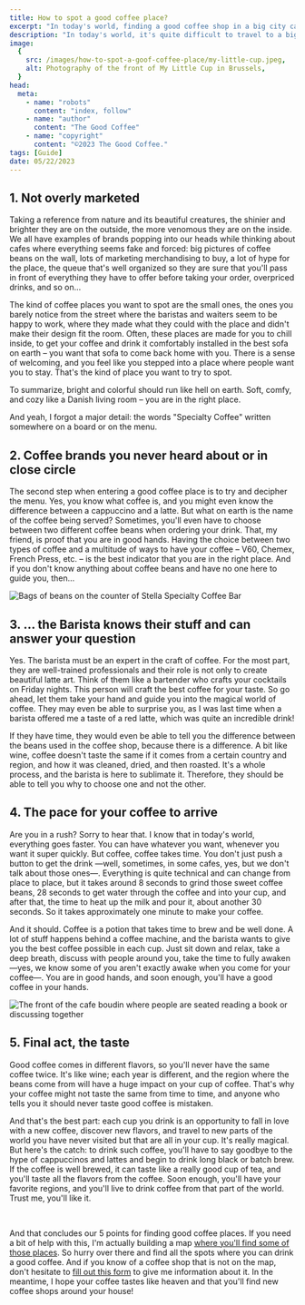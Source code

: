 ```yaml
---
title: How to spot a good coffee place?
excerpt: "In today's world, finding a good coffee shop in a big city can be challenging. Here are some tips to distinguish the good ones from the bad ones, but be careful as sometimes the bad ones can look like the good ones."
description: "In today's world, it's quite difficult to travel to a big city that has no good coffee shops or at least one. The only problem you are facing is: 'How to recognize a good coffee place?' Here are some hints that would give clear markers to discern the good ones from the bad ones. But beware, sometimes, the bad ones are really good at looking like the good ones."
image:
  {
    src: /images/how-to-spot-a-goof-coffee-place/my-little-cup.jpeg,
    alt: Photography of the front of My Little Cup in Brussels,
  }
head:
  meta:
    - name: "robots"
      content: "index, follow"
    - name: "author"
      content: "The Good Coffee"
    - name: "copyright"
      content: "©2023 The Good Coffee."
tags: [Guide]
date: 05/22/2023
---
```


## 1. Not overly marketed

Taking a reference from nature and its beautiful creatures, the shinier and brighter they are on the outside, the more venomous they are on the inside. We all have examples of brands popping into our heads while thinking about cafes where everything seems fake and forced: big pictures of coffee beans on the wall, lots of marketing merchandising to buy, a lot of hype for the place, the queue that's well organized so they are sure that you'll pass in front of everything they have to offer before taking your order, overpriced drinks, and so on...

The kind of coffee places you want to spot are the small ones, the ones you barely notice from the street where the baristas and waiters seem to be happy to work, where they made what they could with the place and didn't make their design fit the room. Often, these places are made for you to chill inside, to get your coffee and drink it comfortably installed in the best sofa on earth – you want that sofa to come back home with you. There is a sense of welcoming, and you feel like you stepped into a place where people want you to stay. That's the kind of place you want to try to spot.

To summarize, bright and colorful should run like hell on earth. Soft, comfy, and cozy like a Danish living room – you are in the right place.

And yeah, I forgot a major detail: the words "Specialty Coffee" written somewhere on a board or on the menu.

## 2. Coffee brands you never heard about or in close circle

The second step when entering a good coffee place is to try and decipher the menu. Yes, you know what coffee is, and you might even know the difference between a cappuccino and a latte. But what on earth is the name of the coffee being served? Sometimes, you'll even have to choose between two different coffee beans when ordering your drink. That, my friend, is proof that you are in good hands. Having the choice between two types of coffee and a multitude of ways to have your coffee – V60, Chemex, French Press, etc. – is the best indicator that you are in the right place. And if you don't know anything about coffee beans and have no one here to guide you, then…

![Bags of beans on the counter of Stella Specialty Coffee Bar](/images/how-to-spot-a-goof-coffee-place/coffee-beans.jpeg)

## 3. … the Barista knows their stuff and can answer your question

Yes. The barista must be an expert in the craft of coffee. For the most part, they are well-trained professionals and their role is not only to create beautiful latte art. Think of them like a bartender who crafts your cocktails on Friday nights. This person will craft the best coffee for your taste. So go ahead, let them take your hand and guide you into the magical world of coffee. They may even be able to surprise you, as I was last time when a barista offered me a taste of a red latte, which was quite an incredible drink!

If they have time, they would even be able to tell you the difference between the beans used in the coffee shop, because there is a difference. A bit like wine, coffee doesn't taste the same if it comes from a certain country and region, and how it was cleaned, dried, and then roasted. It's a whole process, and the barista is here to sublimate it. Therefore, they should be able to tell you why to choose one and not the other.

## 4. The pace for your coffee to arrive

Are you in a rush? Sorry to hear that. I know that in today's world, everything goes faster. You can have whatever you want, whenever you want it super quickly. But coffee, coffee takes time. You don't just push a button to get the drink —well, sometimes, in some cafes, yes, but we don't talk about those ones—. Everything is quite technical and can change from place to place, but it takes around 8 seconds to grind those sweet coffee beans, 28 seconds to get water through the coffee and into your cup, and after that, the time to heat up the milk and pour it, about another 30 seconds. So it takes approximately one minute to make your coffee.

And it should. Coffee is a potion that takes time to brew and be well done. A lot of stuff happens behind a coffee machine, and the barista wants to give you the best coffee possible in each cup. Just sit down and relax, take a deep breath, discuss with people around you, take the time to fully awaken —yes, we know some of you aren't exactly awake when you come for your coffee—. You are in good hands, and soon enough, you'll have a good coffee in your hands.

![The front of the cafe boudin where people are seated reading a book or discussing together](/images/how-to-spot-a-goof-coffee-place/cafe-boudin.jpeg)

## 5. Final act, the taste

Good coffee comes in different flavors, so you'll never have the same coffee twice. It's like wine; each year is different, and the region where the beans come from will have a huge impact on your cup of coffee. That's why your coffee might not taste the same from time to time, and anyone who tells you it should never taste good coffee is mistaken.

And that's the best part: each cup you drink is an opportunity to fall in love with a new coffee, discover new flavors, and travel to new parts of the world you have never visited but that are all in your cup. It's really magical. But here's the catch: to drink such coffee, you'll have to say goodbye to the hype of cappuccinos and lattes and begin to drink long black or batch brew. If the coffee is well brewed, it can taste like a really good cup of tea, and you'll taste all the flavors from the coffee. Soon enough, you'll have your favorite regions, and you'll live to drink coffee from that part of the world. Trust me, you'll like it.

<br />

And that concludes our 5 points for finding good coffee places. If you need a bit of help with this, I'm actually building a map [where you'll find some of those places](https://the-good-coffee-places.com). So hurry over there and find all the spots where you can drink a good coffee. And if you know of a coffee shop that is not on the map, don't hesitate to [fill out this form](https://tally.so/r/wgaBMO) to give me information about it. In the meantime, I hope your coffee tastes like heaven and that you'll find new coffee shops around your house!

